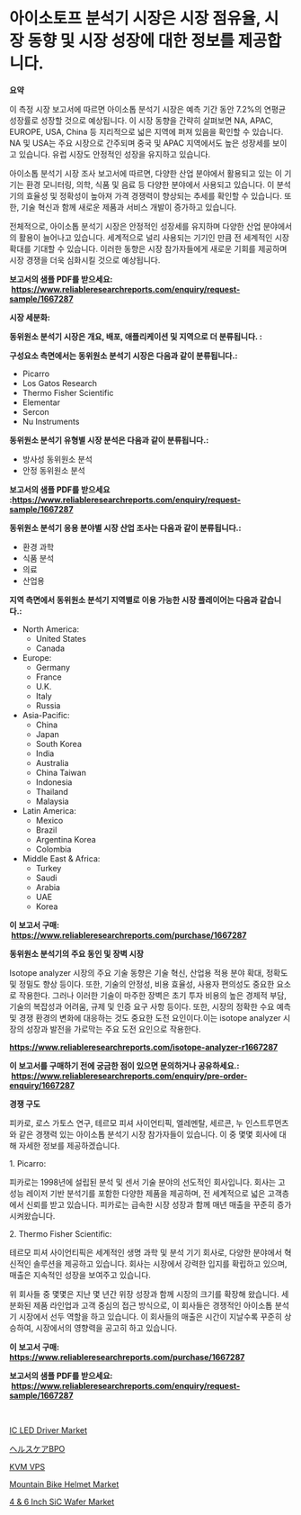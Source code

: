 <p><h1>아이소토프 분석기 시장은 시장 점유율, 시장 동향 및 시장 성장에 대한 정보를 제공합니다.</h1></p><p><strong>요약</strong></p>
<p><p>이 측정 시장 보고서에 따르면 아이소톱 분석기 시장은 예측 기간 동안 7.2%의 연평균 성장률로 성장할 것으로 예상됩니다. 이 시장 동향을 간략히 살펴보면 NA, APAC, EUROPE, USA, China 등 지리적으로 넓은 지역에 퍼져 있음을 확인할 수 있습니다. NA 및 USA는 주요 시장으로 간주되며 중국 및 APAC 지역에서도 높은 성장세를 보이고 있습니다. 유럽 시장도 안정적인 성장을 유지하고 있습니다.</p><p>아이소톱 분석기 시장 조사 보고서에 따르면, 다양한 산업 분야에서 활용되고 있는 이 기기는 환경 모니터링, 의학, 식품 및 음료 등 다양한 분야에서 사용되고 있습니다. 이 분석기의 효율성 및 정확성이 높아져 가격 경쟁력이 향상되는 추세를 확인할 수 있습니다. 또한, 기술 혁신과 함께 새로운 제품과 서비스 개발이 증가하고 있습니다.</p><p>전체적으로, 아이소톱 분석기 시장은 안정적인 성장세를 유지하며 다양한 산업 분야에서의 활용이 늘어나고 있습니다. 세계적으로 널리 사용되는 기기인 만큼 전 세계적인 시장 확대를 기대할 수 있습니다. 이러한 동향은 시장 참가자들에게 새로운 기회를 제공하며 시장 경쟁을 더욱 심화시킬 것으로 예상됩니다.</p></p>
<p><strong>보고서의 샘플 PDF를 받으세요: &nbsp;<a href="https://www.reliableresearchreports.com/enquiry/request-sample/1667287">https://www.reliableresearchreports.com/enquiry/request-sample/1667287</a></strong></p>
<p><strong>시장 세분화:</strong></p>
<p><strong> 동위원소 분석기 시장은 개요, 배포, 애플리케이션 및 지역으로 더 분류됩니다. :</strong></p>
<p><strong>구성요소 측면에서는 동위원소 분석기 시장은 다음과 같이 분류됩니다.:</strong></p>
<p><ul><li>Picarro</li><li>Los Gatos Research</li><li>Thermo Fisher Scientific</li><li>Elementar</li><li>Sercon</li><li>Nu Instruments</li></ul></p>
<p><strong> 동위원소 분석기 유형별 시장 분석은 다음과 같이 분류됩니다.:</strong></p>
<p><ul><li>방사성 동위원소 분석</li><li>안정 동위원소 분석</li></ul></p>
<p><strong>보고서의 샘플 PDF를 받으세요 :<a href="https://www.reliableresearchreports.com/enquiry/request-sample/1667287">https://www.reliableresearchreports.com/enquiry/request-sample/1667287</a></strong></p>
<p><strong> 동위원소 분석기 응용 분야별 시장 산업 조사는 다음과 같이 분류됩니다.:</strong></p>
<p><ul><li>환경 과학</li><li>식품 분석</li><li>의료</li><li>산업용</li></ul></p>
<p><strong>지역 측면에서 동위원소 분석기 지역별로 이용 가능한 시장 플레이어는 다음과 같습니다.:</strong></p>
<p><ul>
    <li>
        North America:
        <ul>
            <li>United States</li>
            <li>Canada</li>
        </ul>
    </li>
    <li>
        Europe:
        <ul>
            <li>Germany</li>
            <li>France</li>
            <li>U.K.</li>
            <li>Italy</li>
            <li>Russia</li>
        </ul>
    </li>
    <li>
        Asia-Pacific:
        <ul>
            <li>China</li>
            <li>Japan</li>
            <li>South Korea</li>
            <li>India</li>
            <li>Australia</li>
            <li>China Taiwan</li>
            <li>Indonesia</li>
            <li>Thailand</li>
            <li>Malaysia</li>
        </ul>
    </li>
    <li>
        Latin America:
        <ul>
            <li>Mexico</li>
            <li>Brazil</li>
            <li>Argentina Korea</li>
            <li>Colombia</li>
        </ul>
    </li>
    <li>
        Middle East & Africa:
        <ul>
            <li>Turkey</li>
            <li>Saudi</li>
            <li>Arabia</li>
            <li>UAE</li>
            <li>Korea</li>
        </ul>
    </li>
    </ul></p>
<p><strong>이 보고서 구매: &nbsp;<a href="https://www.reliableresearchreports.com/purchase/1667287">https://www.reliableresearchreports.com/purchase/1667287</a></strong></p>
<p><strong>동위원소 분석기의 주요 동인 및 장벽 시장</strong></p>
<p><p>Isotope analyzer 시장의 주요 기술 동향은 기술 혁신, 산업용 적용 분야 확대, 정확도 및 정밀도 향상 등이다. 또한, 기술의 안정성, 비용 효율성, 사용자 편의성도 중요한 요소로 작용한다. 그러나 이러한 기술이 마주한 장벽은 초기 투자 비용의 높은 경제적 부담, 기술의 복잡성과 어려움, 규제 및 인증 요구 사항 등이다. 또한, 시장의 정확한 수요 예측 및 경쟁 환경의 변화에 대응하는 것도 중요한 도전 요인이다.이는 isotope analyzer 시장의 성장과 발전을 가로막는 주요 도전 요인으로 작용한다.</p></p>
<p><strong><a href="https://www.reliableresearchreports.com/isotope-analyzer-r1667287">https://www.reliableresearchreports.com/isotope-analyzer-r1667287</a></strong></p>
<p><strong>이 보고서를 구매하기 전에 궁금한 점이 있으면 문의하거나 공유하세요.: &nbsp;<a href="https://www.reliableresearchreports.com/enquiry/pre-order-enquiry/1667287">https://www.reliableresearchreports.com/enquiry/pre-order-enquiry/1667287</a></strong></p>
<p><strong>경쟁 구도</strong></p>
<p><p>피카로, 로스 가토스 연구, 테르모 피셔 사이언티픽, 엘레멘탈, 세르콘, 누 인스트루먼츠와 같은 경쟁력 있는 아이소톱 분석기 시장 참가자들이 있습니다. 이 중 몇몇 회사에 대해 자세한 정보를 제공하겠습니다.</p><p>1. Picarro:</p><p>피카로는 1998년에 설립된 분석 및 센서 기술 분야의 선도적인 회사입니다. 회사는 고성능 레이저 기반 분석기를 포함한 다양한 제품을 제공하며, 전 세계적으로 넓은 고객층에서 신뢰를 받고 있습니다. 피카로는 급속한 시장 성장과 함께 매년 매출을 꾸준히 증가시켜왔습니다.</p><p>2. Thermo Fisher Scientific:</p><p>테르모 피셔 사이언티픽은 세계적인 생명 과학 및 분석 기기 회사로, 다양한 분야에서 혁신적인 솔루션을 제공하고 있습니다. 회사는 시장에서 강력한 입지를 확립하고 있으며, 매출은 지속적인 성장을 보여주고 있습니다.</p><p>위 회사들 중 몇몇은 지난 몇 년간 위장 성장과 함께 시장의 크기를 확장해 왔습니다. 세분화된 제품 라인업과 고객 중심의 접근 방식으로, 이 회사들은 경쟁적인 아이소톱 분석기 시장에서 선두 역할을 하고 있습니다. 이 회사들의 매출은 시간이 지날수록 꾸준히 상승하여, 시장에서의 영향력을 공고히 하고 있습니다.</p></p>
<p><strong>이 보고서 구매: &nbsp; <a href="https://www.reliableresearchreports.com/purchase/1667287">https://www.reliableresearchreports.com/purchase/1667287</a></strong></p>
<p><strong>보고서의 샘플 PDF를 받으세요: &nbsp;<a href="https://www.reliableresearchreports.com/enquiry/request-sample/1667287">https://www.reliableresearchreports.com/enquiry/request-sample/1667287</a></strong><strong></strong></p>
<p>&nbsp;</p>
<p><p><a href="https://www.linkedin.com/pulse/ic-led-driver-market-insights-cagr-trends-growth-strategies-x2rwf">IC LED Driver Market</a></p><p><a href="https://github.com/CloydAbbott2023/Market-Research-Report-List-1/blob/main/389467865415.md">ヘルスケアBPO</a></p><p><a href="https://github.com/chupp85/Market-Research-Report-List-1/blob/main/257542464040.md">KVM VPS</a></p><p><a href="https://issuu.com/reportprime-2/docs/mountain-bike-helmet-market-size-2030.pptx">Mountain Bike Helmet Market</a></p><p><a href="https://github.com/SashaBeier2023/Market-Research-Report-List-1/blob/main/4-6-inch-sic-wafer-market.md">4 & 6 Inch SiC Wafer Market</a></p></p>